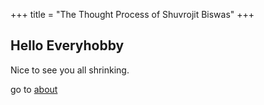 +++
title = "The Thought Process of Shuvrojit Biswas"
+++


## Hello Everyhobby

Nice to see you all shrinking.

go to [about](/about/)
